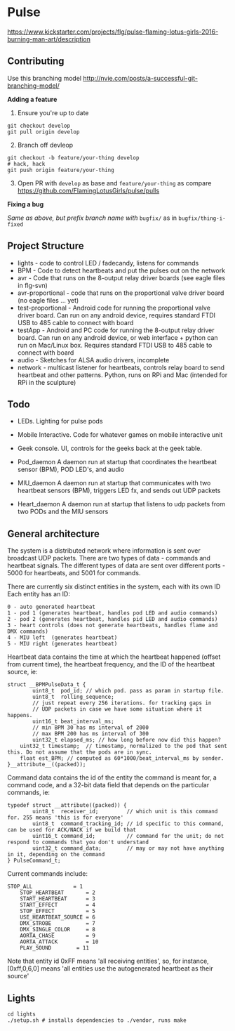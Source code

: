 # Pulse

https://www.kickstarter.com/projects/flg/pulse-flaming-lotus-girls-2016-burning-man-art/description

## Contributing

Use this branching model http://nvie.com/posts/a-successful-git-branching-model/

**Adding a feature**

1. Ensure you're up to date
```
git checkout develop
git pull origin develop
```
2. Branch off devleop
```
git checkout -b feature/your-thing develop
# hack, hack
git push origin feature/your-thing
```
3. Open PR with `develop` as base and `feature/your-thing` as compare
https://github.com/FlamingLotusGirls/pulse/pulls

**Fixing a bug**

*Same as above, but prefix branch name with* `bugfix/` as in `bugfix/thing-i-fixed`

## Project Structure
* lights - code to control LED / fadecandy, listens for commands
* BPM - Code to detect heartbeats and put the pulses out on the network<br>
* avr - Code that runs on the 8-output relay driver boards (see eagle files in flg-svn)<br>
* avr-proportional - code that runs on the proportional valve driver board (no eagle files ... yet)<br>
* test-proportional - Android code for running the proportional valve driver board. Can run on any android device, requires standard FTDI USB to 485 cable to connect with board<br>
* testApp - Android and PC code for running the 8-output relay driver board. Can run on any android device, or web interface + python can run on Mac/Linux box. Requires standard FTDI USB to 485 cable to connect with board
* audio - Sketches for ALSA audio drivers, incomplete<br>
* network - multicast listener for heartbeats, controls relay board to send heartbeat and other patterns. Python, runs on RPi and Mac (intended for RPi in the sculpture)<br>

## Todo
* LEDs. Lighting for pulse pods<br>
* Mobile Interactive. Code for whatever games on mobile interactive unit<br>
* Geek console. UI, controls for the geeks back at the geek table.<br>

* Pod_daemon    A daemon run at startup that coordinates the heartbeat sensor (BPM), POD LED's, and audio
* MIU_daemon    A daemon run at startup that communicates with two heartbeat sensors (BPM), triggers LED fx, and sends out UDP packets
* Heart_daemon  A daemon run at startup that listens to udp packets from two PODs and the MIU sensors

## General architecture

The system is a distributed network where information is sent over broadcast UDP packets. There are two types of 
data - commands and heartbeat signals. The different types of data are sent over different ports - 5000 for heartbeats, and 5001 for commands.

There are currently six distinct entities in the system, each with its own ID Each entity has an ID:

	0 - auto generated heartbeat
	1 - pod 1 (generates heartbeat, handles pod LED and audio commands)
	2 - pod 2 (generates heartbeat, handles pid LED and audio commands)
	3 - heart controls (does not generate heartbeats, handles flame and DMX commands)
	4 - MIU left  (generates heartbeat)
	5 - MIU right (generates heartbeat)

Heartbeat data contains the time at which the heartbeat happened (offset from current time), the heartbeat frequency,
and the ID of the heartbeat source, ie:

	struct __BPMPulseData_t {
    		uint8_t  pod_id; // which pod. pass as param in startup file.
    		uint8_t  rolling_sequence;
    		// just repeat every 256 iterations. for tracking gaps in
    		// UDP packets in case we have some situation where it happens.
    		uint16_t beat_interval_ms;
    		// min BPM 30 has ms interval of 2000
    		// max BPM 200 has ms interval of 300
    		uint32_t elapsed_ms; // how long before now did this happen?
		uint32_t timestamp;  // timestamp, normalized to the pod that sent this. Do not assume that the pods are in sync.
		float est_BPM; // computed as 60*1000/beat_interval_ms by sender.
	}__attribute__((packed)); 
 

Command data contains the id of the entity the command is meant for, a command code, and a 32-bit data field that depends on 
the particular commands, ie:

	typedef struct __attribute((packed)) {
    		uint8_t  receiver_id;         // which unit is this command for. 255 means 'this is for everyone'
    		uint8_t  command_tracking_id; // id specific to this command, can be used for ACK/NACK if we build that 
    		uint16_t command_id;          // command for the unit; do not respond to commands that you don't understand
    		uint32_t command_data;        // may or may not have anything in it, depending on the command
	} PulseCommand_t;

Current commands include:
    	
	STOP_ALL             = 1
    	STOP_HEARTBEAT       = 2
    	START_HEARTBEAT      = 3
    	START_EFFECT         = 4
    	STOP_EFFECT          = 5
    	USE_HEARTBEAT_SOURCE = 6
    	DMX_STROBE           = 7
    	DMX_SINGLE_COLOR     = 8
    	AORTA_CHASE          = 9
    	AORTA_ATTACK         = 10
    	PLAY_SOUND	      = 11

Note that entity id 0xFF means 'all receiving entities', so, for instance, [0xff,0,6,0] means 'all entities use the autogenerated 
heartbeat as their source'

## Lights

```
cd lights
./setup.sh # installs dependencies to ./vendor, runs make
```